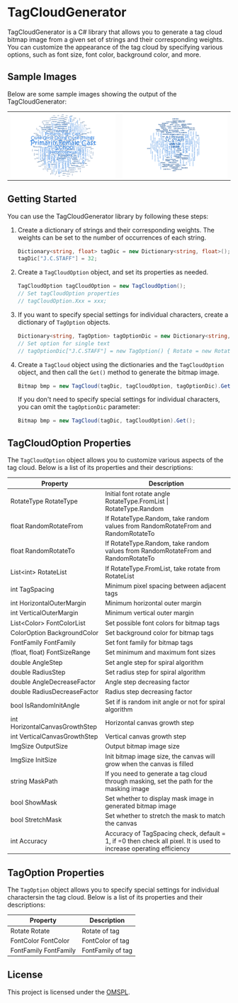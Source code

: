 # TagCloudGenerator

TagCloudGenerator is a C# library that allows you to generate a tag cloud bitmap image from a given set of strings and their corresponding weights. You can customize the appearance of the tag cloud by specifying various options, such as font size, font color, background color, and more.

## Sample Images

Below are some sample images showing the output of the TagCloudGenerator:

<table>
  <tr>
    <td><img width=1000 align="center" src="https://github.com/ZjzMisaka/AnimeReport/blob/main/tags.bmp"/></td>
    <td><img width=1000 align="center" src="https://github.com/ZjzMisaka/AnimeReport/blob/main/companies.bmp"/></td>
  </tr>
</table>

## Getting Started

You can use the TagCloudGenerator library by following these steps:

1. Create a dictionary of strings and their corresponding weights. The weights can be set to the number of occurrences of each string.

   ```csharp
   Dictionary<string, float> tagDic = new Dictionary<string, float>();
   tagDic["J.C.STAFF"] = 32;
   ```

2. Create a `TagCloudOption` object, and set its properties as needed.

   ```csharp
   TagCloudOption tagCloudOption = new TagCloudOption();
   // Set tagCloudOption properties
   // tagCloudOption.Xxx = xxx;
   ```

3. If you want to specify special settings for individual characters, create a dictionary of `TagOption` objects.

   ```csharp
   Dictionary<string, TagOption> tagOptionDic = new Dictionary<string, TagOption>();
   // Set option for single text
   // tagOptionDic["J.C.STAFF"] = new TagOption() { Rotate = new Rotate(0) };
   ```

4. Create a `TagCloud` object using the dictionaries and the `TagCloudOption` object, and then call the `Get()` method to generate the bitmap image.

   ```csharp
   Bitmap bmp = new TagCloud(tagDic, tagCloudOption, tagOptionDic).Get();
   ```

   If you don't need to specify special settings for individual characters, you can omit the `tagOptionDic` parameter:

   ```csharp
   Bitmap bmp = new TagCloud(tagDic, tagCloudOption).Get();
   ```

## TagCloudOption Properties

The `TagCloudOption` object allows you to customize various aspects of the tag cloud. Below is a list of its properties and their descriptions:

|Property|Description|
|--|--|
|RotateType RotateType|Initial font rotate angle<br>RotateType.FromList \| RotateType.Random|
|float RandomRotateFrom|If RotateType.Random, take random values from RandomRotateFrom and RandomRotateTo|
|float RandomRotateTo|If RotateType.Random, take random values from RandomRotateFrom and RandomRotateTo|
|List\<int> RotateList|If RotateType.FromList, take rotate from RotateList|
|int TagSpacing|Minimum pixel spacing between adjacent tags|
|int HorizontalOuterMargin|Minimum horizontal outer margin|
|int VerticalOuterMargin|Minimum vertical outer margin|
|List\<Color> FontColorList|Set possible font colors for bitmap tags|
|ColorOption BackgroundColor|Set background color for bitmap tags|
|FontFamily FontFamily|Set font family for bitmap tags|
|(float, float) FontSizeRange|Set minimum and maximum font sizes|
|double AngleStep|Set angle step for spiral algorithm|
|double RadiusStep|Set radius step for spiral algorithm|
|double AngleDecreaseFactor|Angle step decreasing factor|
|double RadiusDecreaseFactor|Radius step decreasing factor|
|bool IsRandomInitAngle|Set if is random init angle or not for spiral algorithm|
|int HorizontalCanvasGrowthStep|Horizontal canvas growth step|
|int VerticalCanvasGrowthStep|Vertical canvas growth step|
|ImgSize OutputSize|Output bitmap image size|
|ImgSize InitSize|Init bitmap image size, the canvas will grow when the canvas is filled|
|string MaskPath|If you need to generate a tag cloud through masking, set the path for the masking image|
|bool ShowMask|Set whether to display mask image in generated bitmap image|
|bool StretchMask|Set whether to stretch the mask to match the canvas|
|int Accuracy|Accuracy of TagSpacing check, default = 1, if =0 then check all pixel. It is used to increase operating efficiency|

## TagOption Properties

The `TagOption` object allows you to specify special settings for individual charactersin the tag cloud. Below is a list of its properties and their descriptions:

|Property|Description|
|--|--|
|Rotate Rotate|Rotate of tag|
|FontColor FontColor|FontColor of tag|
|FontFamily FontFamily|FontFamily of tag|

## License
This project is licensed under the [OMSPL](https://github.com/ZjzMisaka/TagCloudGenerator/blob/main/LICENSE).